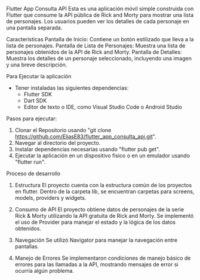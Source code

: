 Flutter App Consulta API
Esta es una aplicación móvil simple construida con Flutter que consume la API pública de Rick and Morty para mostrar una lista de personajes. Los usuarios pueden ver los detalles de cada personaje en una pantalla separada.

Características
Pantalla de Inicio: Contiene un botón estilizado que lleva a la lista de personajes.
Pantalla de Lista de Personajes: Muestra una lista de personajes obtenidos de la API de Rick and Morty.
Pantalla de Detalles: Muestra los detalles de un personaje seleccionado, incluyendo una imagen y una breve descripción.

Para Ejecutar la aplicación
- Tener instaladas las siguientes dependencias:
  * Flutter SDK
  * Dart SDK
  * Editor de texto o IDE, como Visual Studio Code o Android Studio

Pasos para ejecutar:
1. Clonar el Repositorio usando "git clone https://github.com/EliasE83/flutter_app_consulta_api.git".
2. Navegar al directorio del proyecto.
3. Instalar dependencias necesarias usando "flutter pub get".
4. Ejecutar la aplicación en un dispositivo fisico o en un emulador usando "flutter run".

Proceso de desarrollo
1. Estructura
   El proyecto cuenta con la estructura común de los proyectos en flutter. Dentro de la carpeta lib, se encuentran carpetas para
   screens, models, providers y widgets.

2. Consumo de API
   El proyecto obtiene datos de personajes de la serie Rick & Morty utilizando la API gratuita de Rick and Morty.
   Se implementó el uso de Provider para manejar el estado y la lógica de los datos obtenidos.

3. Navegación
   Se utilizó Navigator para manejar la navegación entre pantallas.

4. Manejo de Errores
   Se implementaron condiciones de manejo básico de errores para las llamadas a la API, mostrando mensajes de error si ocurría algún problema.
